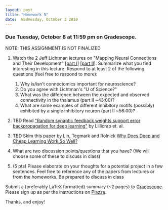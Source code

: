 ```yaml
---
layout: post
title: "Homework 5"
date:  Wednesday, October 2 2019
---
```



### Due Tuesday, October 8 at 11:59 pm on Gradescope. 

NOTE: THIS ASSIGNMENT IS NOT FINALIZED


1. Watch the 2 Jeff Lichtman lectures on "Mapping Neural Connections and Their Development" [[part I]](https://www.youtube.com/watch?v=R2US2yVO4us&t=1s) [[part II]](https://www.youtube.com/watch?v=alIu9NeLbZs). Summarize what you find interesting in this lecture. Respond to at least 2 of the following questions (feel free to respond to more):
    1. Why is/isn't connectomics important for neuroscience?
    2. Do you agree with Lichtman's "U of Science?"
    3. What was the difference between the expected and observed connectivity in the thalamus (part II ~43:00)?
    4. What are some examples of different inhibitory motifs (possibly) exhibited by a single inhibitory neuron (part II ~56:00)?

2. TBD Read ["Random synaptic feedback weights support error backpropagation for deep learning"](https://www.nature.com/articles/ncomms13276.pdf) by Lillicrap et. al. 

3. TBD Skim this paper by Lin, Tegmark and Rolnick [Why Does Deep and Cheap Learning Work So Well?](https://link.springer.com/article/10.1007/s10955-017-1836-5)

4. What are two discussion points/questions that you have? (We will choose some of these to discuss in class)

5. (5 pts) Please elaborate on your thoughts for a potential project in a few sentences. Feel free to reference any of the papers from lectures or from the homeworks. Be prepared to discuss in class

Submit a (preferably LaTeX formatted) summary (~2 pages) to [Gradescope](https://www.gradescope.com/courses/61715). Please sign up as per the instructions on [Piazza](https://piazza.com/columbia/fall2019/comse6998_004_2019_1topicsincomputerscience). 

Thanks, and enjoy!
